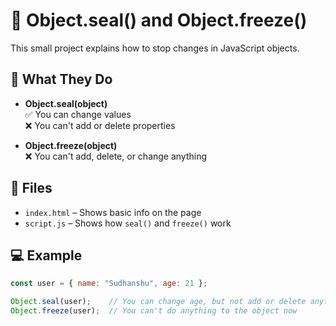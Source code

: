 # 🔐 Object.seal() and Object.freeze()

This small project explains how to stop changes in JavaScript objects.

## 🧊 What They Do

- **Object.seal(object)**  
  ✅ You can change values  
  ❌ You can't add or delete properties

- **Object.freeze(object)**  
  ❌ You can't add, delete, or change anything

## 📁 Files

- `index.html` – Shows basic info on the page  
- `script.js` – Shows how `seal()` and `freeze()` work

## 💻 Example

```js
const user = { name: "Sudhanshu", age: 21 };

Object.seal(user);    // You can change age, but not add or delete anything
Object.freeze(user);  // You can't do anything to the object now
